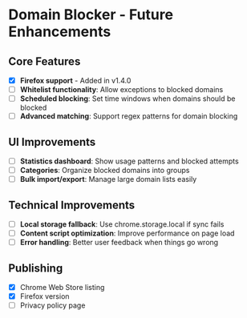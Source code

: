 # Domain Blocker - Future Enhancements

## Core Features
- [x] **Firefox support** - Added in v1.4.0
- [ ] **Whitelist functionality**: Allow exceptions to blocked domains
- [ ] **Scheduled blocking**: Set time windows when domains should be blocked
- [ ] **Advanced matching**: Support regex patterns for domain blocking

## UI Improvements
- [ ] **Statistics dashboard**: Show usage patterns and blocked attempts
- [ ] **Categories**: Organize blocked domains into groups
- [ ] **Bulk import/export**: Manage large domain lists easily

## Technical Improvements
- [ ] **Local storage fallback**: Use chrome.storage.local if sync fails
- [ ] **Content script optimization**: Improve performance on page load
- [ ] **Error handling**: Better user feedback when things go wrong

## Publishing
- [x] Chrome Web Store listing
- [x] Firefox version
- [ ] Privacy policy page
